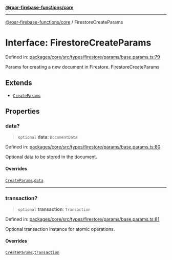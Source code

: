 [**@roar-firebase-functions/core**](../README.md)

---

[@roar-firebase-functions/core](../README.md) / FirestoreCreateParams

# Interface: FirestoreCreateParams

Defined in: [packages/core/src/types/firestore/params/base.params.ts:79](https://github.com/yeatmanlab/roar-firebase-functions/blob/0fc701649174b7557e55644b1065be2fa3d3d7ca/packages/core/src/types/firestore/params/base.params.ts#L79)

Params for creating a new document in Firestore.
FirestoreCreateParams

## Extends

- [`CreateParams`](CreateParams.md)

## Properties

### data?

> `optional` **data**: `DocumentData`

Defined in: [packages/core/src/types/firestore/params/base.params.ts:80](https://github.com/yeatmanlab/roar-firebase-functions/blob/0fc701649174b7557e55644b1065be2fa3d3d7ca/packages/core/src/types/firestore/params/base.params.ts#L80)

Optional data to be stored in the document.

#### Overrides

[`CreateParams`](CreateParams.md).[`data`](CreateParams.md#data)

---

### transaction?

> `optional` **transaction**: `Transaction`

Defined in: [packages/core/src/types/firestore/params/base.params.ts:81](https://github.com/yeatmanlab/roar-firebase-functions/blob/0fc701649174b7557e55644b1065be2fa3d3d7ca/packages/core/src/types/firestore/params/base.params.ts#L81)

Optional transaction instance for atomic operations.

#### Overrides

[`CreateParams`](CreateParams.md).[`transaction`](CreateParams.md#transaction)
